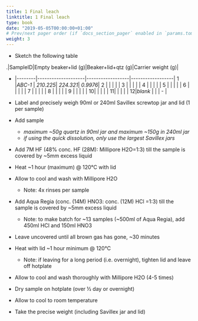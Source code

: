```yaml
---
title: 1 Final leach
linktitle: 1 Final leach
type: book
date: "2019-05-05T00:00:00+01:00"
# Prev/next pager order (if `docs_section_pager` enabled in `params.toml`)
weight: 3
---
```

- Sketch the following table

 .|SampleID|Empty beaker+lid (g)|Beaker+lid+qtz (g)|Carrier weight (g)|
- |--------|--------------------|------------------|------------------|
1 |_ABC-1_ |           _210.225_|         _224.321_|          _0.9976_|
2 |        |                    |                  |                  |
3 |        |                    |                  |                  |
4 |        |                    |                  |                  |
5 |        |                    |                  |                  |
6 |        |                    |                  |                  |
7 |        |                    |                  |                  |
8 |        |                    |                  |                  |
9 |        |                    |                  |                  |
10|        |                    |                  |                  |
11|        |                    |                  |                  |
12|_blank_ |                    |                  |         -        |

- Label and precisely weigh 90ml or 240ml Savillex screwtop jar and lid (1 per sample)
- Add sample 
   - _maximum ~50g quartz in 90ml jar and maximum ~150g in 240ml jar_
   - _if using the quick dissolution, only use the largest Savillex jars_

- Add 7M HF (48% conc. HF (28M): Millipore H2O=1:3) till the sample is covered by ~5mm excess liquid
- Heat ~1 hour (maximum) @ 120°C with lid 
- Allow to cool and wash with Millipore H2O
	 - Note: 4x rinses per sample

- Add Aqua Regia (conc. (14M) HNO3: conc. (12M) HCl =1:3) till the sample is covered by ~5mm excess liquid
	 - Note: to make batch for ~13 samples (~500ml  of Aqua Regia), add 450ml HCl and 150ml HNO3

- Leave uncovered until all brown gas has gone, ~30 minutes
- Heat with lid ~1 hour minimum @ 120°C
	 - Note: if leaving for a long period (i.e. overnight), tighten lid and leave off hotplate

- Allow to cool and wash thoroughly with Millipore H2O (4-5 times)
- Dry sample on hotplate (over ½ day or overnight)
- Allow to cool to room temperature
- Take the precise weight (including Savillex jar and lid)
